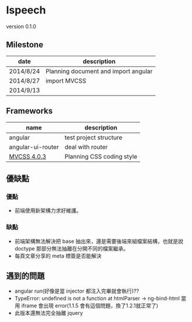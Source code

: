 Ispeech
========

version 0.1.0

## Milestone
date| description|
---|---|
2014/8/24 | Planning document and import angular
2014/8/27 | import MVCSS
2014/9/13 |


## Frameworks
name| description|
---|---|
angular| test project structure
angular-ui-router | deal with router
[MVCSS 4.0.3](http://mvcss.ycnets.com/)| Planning CSS coding style

## 優缺點
### 優點
* 前端使用新架構力求好維護。

### 缺點
* 前端架構無法解決把 base 抽出來，還是需要後端來組檔案結構，也就是說 doctype 那部分無法抽離在分開不同的檔案繼承。
* 每頁文章分享的 meta 標簽是否能解決

## 遇到的問題
* angular run(好像是當 injector 都注入完畢就會執行)??
* TypeError: undefined is not a function at htmlParser -> ng-bind-html 當用 iframe 會出現 error(1.1.5 會有這個問題，換了1.2.1就正常了)
* 此版本還無法完全抽離 jquery
